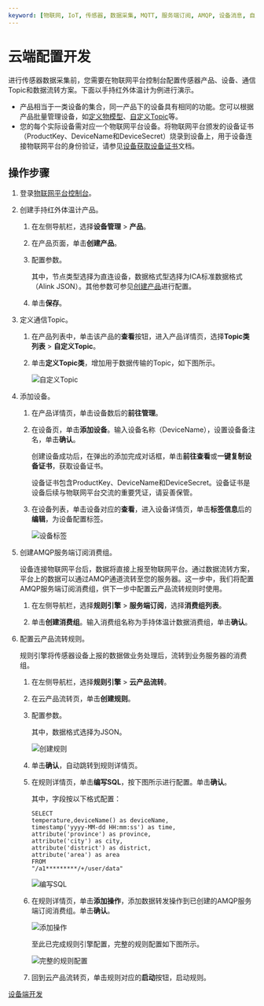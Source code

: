 ```yaml
---
keyword: [物联网, IoT, 传感器, 数据采集, MQTT, 服务端订阅, AMQP, 设备消息, 自定义Topic]
---
```


# 云端配置开发

进行传感器数据采集前，您需要在物联网平台控制台配置传感器产品、设备、通信Topic和数据流转方案。下面以手持红外体温计为例进行演示。

-   产品相当于一类设备的集合，同一产品下的设备具有相同的功能。您可以根据产品批量管理设备，如[定义物模型](/cn.zh-CN/设备管理/物模型/单个添加物模型.md)、[自定义Topic](/cn.zh-CN/设备接入/消息通信Topic/自定义Topic.md)等。
-   您的每个实际设备需对应一个物联网平台设备。将物联网平台颁发的设备证书（ProductKey、DeviceName和DeviceSecret）烧录到设备上，用于设备连接物联网平台的身份验证，请参见[设备获取设备证书](/cn.zh-CN/设备接入/设备获取设备证书/概述.md)文档。

## 操作步骤

1.  登录[物联网平台控制台](http://iot.console.aliyun.com/)。

2.  创建手持红外体温计产品。

    1.  在左侧导航栏，选择**设备管理** \> **产品**。

    2.  在产品页面，单击**创建产品**。

    3.  配置参数。

        其中，节点类型选择为直连设备，数据格式型选择为ICA标准数据格式（Alink JSON）。其他参数可参见[创建产品](/cn.zh-CN/设备接入/创建产品.md)进行配置。

    4.  单击**保存**。

3.  定义通信Topic。

    1.  在产品列表中，单击该产品的**查看**按钮，进入产品详情页，选择**Topic类列表** \> **自定义Topic**。

    2.  单击**定义Topic类**，增加用于数据传输的Topic，如下图所示。

        ![自定义Topic](https://static-aliyun-doc.oss-cn-hangzhou.aliyuncs.com/assets/img/zh-CN/4408649951/p110039.png)

4.  添加设备。

    1.  在产品详情页，单击设备数后的**前往管理**。

    2.  在设备页，单击**添加设备**。输入设备名称（DeviceName），设置设备备注名，单击**确认**。

        创建设备成功后，在弹出的添加完成对话框，单击**前往查看**或**一键复制设备证书**，获取设备证书。

        设备证书包含ProductKey、DeviceName和DeviceSecret。设备证书是设备后续与物联网平台交流的重要凭证，请妥善保管。

    3.  在设备列表，单击设备对应的**查看**，进入设备详情页，单击**标签信息**后的**编辑**，为设备配置标签。

        ![设备标签](https://static-aliyun-doc.oss-cn-hangzhou.aliyuncs.com/assets/img/zh-CN/4908649951/p110057.png)

5.  创建AMQP服务端订阅消费组。

    设备连接物联网平台后，数据将直接上报至物联网平台。通过数据流转方案，平台上的数据可以通过AMQP通道流转至您的服务器。这一步中，我们将配置AMQP服务端订阅消费组，供下一步中配置云产品流转规则时使用。

    1.  在左侧导航栏，选择**规则引擎** \> **服务端订阅**，选择**消费组列表**。

    2.  单击**创建消费组**。输入消费组名称为手持体温计数据消费组，单击**确认**。

6.  配置云产品流转规则。

    规则引擎将传感器设备上报的数据做业务处理后，流转到业务服务器的消费组。

    1.  在左侧导航栏，选择**规则引擎** \> **云产品流转**。

    2.  在云产品流转页，单击**创建规则**。

    3.  配置参数。

        其中，数据格式选择为JSON。

        ![创建规则](https://static-aliyun-doc.oss-cn-hangzhou.aliyuncs.com/assets/img/zh-CN/4408649951/p109991.png)

    4.  单击**确认**，自动跳转到规则详情页。

    5.  在规则详情页，单击**编写SQL**，按下图所示进行配置。单击**确认**。

        其中，字段按以下格式配置：

        ```
        SELECT 
        temperature,deviceName() as deviceName,
        timestamp('yyyy-MM-dd HH:mm:ss') as time, 
        attribute('province') as province, 
        attribute('city') as city, 
        attribute('district') as district, 
        attribute('area') as area 
        FROM 
        "/a1*********/+/user/data"
        ```

        ![编写SQL](https://static-aliyun-doc.oss-cn-hangzhou.aliyuncs.com/assets/img/zh-CN/4408649951/p110046.png)

    6.  在规则详情页，单击**添加操作**，添加数据转发操作到已创建的AMQP服务端订阅消费组。单击**确认**。

        ![添加操作](https://static-aliyun-doc.oss-cn-hangzhou.aliyuncs.com/assets/img/zh-CN/9308649951/p162260.png)

        至此已完成规则引擎配置，完整的规则配置如下图所示。

        ![完整的规则配置](https://static-aliyun-doc.oss-cn-hangzhou.aliyuncs.com/assets/img/zh-CN/4408649951/p110050.png)

    7.  回到云产品流转页，单击规则对应的**启动**按钮，启动规则。


[设备端开发](/cn.zh-CN/最佳实践/场景应用/传感器数据采集解决方案/设备端开发.md)

